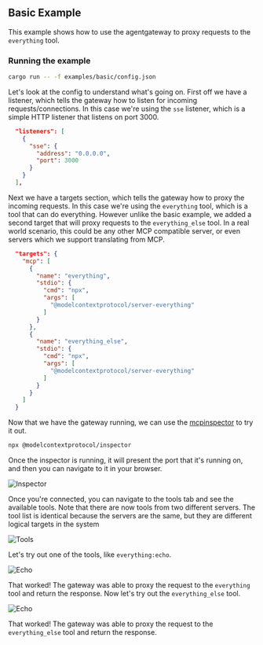 ## Basic Example

This example shows how to use the agentgateway to proxy requests to the `everything` tool.

### Running the example

```bash
cargo run -- -f examples/basic/config.json
```

Let's look at the config to understand what's going on. First off we have a listener, which tells the gateway how to listen for incoming requests/connections. In this case we're using the `sse` listener, which is a simple HTTP listener that listens on port 3000.

```json
  "listeners": [
    {
      "sse": {
        "address": "0.0.0.0",
        "port": 3000
      }
    }
  ],
```

Next we have a targets section, which tells the gateway how to proxy the incoming requests. In this case we're using the `everything` tool, which is a tool that can do everything. However unlike the basic example, we added a second target that will proxy requests to the `everything_else` tool. In a real world scenario, this could be any other MCP compatible server, or even servers which we support translating from MCP.

```json
  "targets": {
    "mcp": [
      {
        "name": "everything",
        "stdio": {
          "cmd": "npx",
          "args": [
            "@modelcontextprotocol/server-everything"
          ]
        }
      },
      {
        "name": "everything_else",
        "stdio": {
          "cmd": "npx",
          "args": [
            "@modelcontextprotocol/server-everything"
          ]
        }
      }
    ]
  }
```

Now that we have the gateway running, we can use the [mcpinspector](https://github.com/modelcontextprotocol/inspector) to try it out.
```bash
npx @modelcontextprotocol/inspector
```
Once the inspector is running, it will present the port that it's running on, and then you can navigate to it in your browser.

![Inspector](./img/connect.png)

Once you're connected, you can navigate to the tools tab and see the available tools. Note that there are now tools from two different servers. The tool list is identical because the servers are the same, but they are different logical targets in the system 

![Tools](./img/tools.png)

Let's try out one of the tools, like `everything:echo`.

![Echo](./img/call_0.png)

That worked! The gateway was able to proxy the request to the `everything` tool and return the response. Now let's try out the `everything_else` tool.

![Echo](./img/call_1.png)

That worked! The gateway was able to proxy the request to the `everything_else` tool and return the response.


